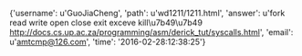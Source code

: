 {'username': u'GuoJiaCheng', 'path': u'wd1211/1211.html', 'answer': u'fork read write open close exit exceve kill\u7b49\u7b49 http://docs.cs.up.ac.za/programming/asm/derick_tut/syscalls.html', 'email': u'amtcmp@126.com', 'time': '2016-02-28:12:38:25'}